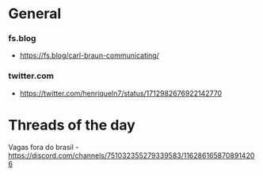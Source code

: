 # General

### fs.blog
- <https://fs.blog/carl-braun-communicating/>

### twitter.com
- <https://twitter.com/henriqueln7/status/1712982676922142770>

# Threads of the day

Vagas fora do brasil - https://discord.com/channels/751032355279339583/1162861658708914206

